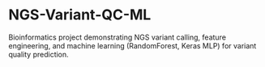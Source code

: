 # NGS-Variant-QC-ML
Bioinformatics project demonstrating NGS variant calling, feature engineering, and machine learning (RandomForest, Keras MLP) for variant quality prediction.

